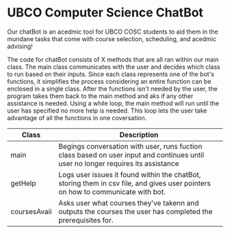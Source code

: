 # UBCO Computer Science ChatBot

Our chatBot is an acedmic tool for UBCO COSC students to aid them in the mundane tasks that come with course selection, scheduling, and acedmic advising!

The code for chatBot consists of X methods that are all ran within our main class. The main class communicates with the user and decides which class to run based on their inputs. Since each class represents one of the bot's functions, it simplifies the process considering an entire function can be enclosed in a single class. After the functions isn't needed by the user, the program takes them back to the main method and aks if any other assistance is needed. Using a while loop, the main method will run until the user has specified no more help is needed. This loop lets the user take advantage of all the functions in one coversation.


| Class | Description |
| ----------- | ----------- |
| main | Begings conversation with user, runs fuction class based on user input and continues until user no longer requires its assistance |
| getHelp | Logs user issues it found within the chatBot, storing them in csv file, and gives user pointers on how to communicate with bot.  |
| coursesAvail | Asks user what courses they've takenn and outputs the courses the user has completed the prerequisites for. |
